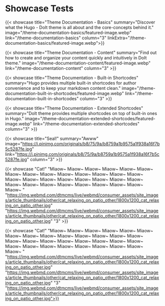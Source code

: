 # Showcase Tests


<!--more-->

{{< showcase title="Theme Documentation - Basics" summary="Discover what the Hugo - DoIt theme is all about and the core-concepts behind it." image="/theme-documentation-basics/featured-image.webp" link="/theme-documentation-basics" column="3" linkExtra="/theme-documentation-basics/featured-image.webp">}}

{{< showcase title="Theme Documentation - Content" summary="Find out how to create and organize your content quickly and intuitively in DoIt theme." image="/theme-documentation-content/featured-image.webp" link="/theme-documentation-content" column="3" >}}

{{< showcase title="Theme Documentation - Built-in Shortcodes" summary="Hugo provides multiple built-in shortcodes for author convenience and to keep your markdown content clean." image="/theme-documentation-built-in-shortcodes/featured-image.webp" link="/theme-documentation-built-in-shortcodes" column="3" >}}

{{< showcase title="Theme Documentation - Extended Shortcodes" summary="DoIt theme provides multiple shortcodes on top of built-in ones in Hugo." image="/theme-documentation-extended-shortcodes/featured-image.webp" link="/theme-documentation-extended-shortcodes" column="3" >}}

{{< showcase title="Seal!" summary="Awww" image="https://i.pinimg.com/originals/b8/75/9a/b8759a1b9575a1f938a16f7b5c5287fe.jpg" link="https://i.pinimg.com/originals/b8/75/9a/b8759a1b9575a1f938a16f7b5c5287fe.jpg" column="3" >}}

{{< showcase "Cat!" "Miaow~ Miaow~ Miaow~ Miaow~ Miaow~ Miaow~ Miaow~ Miaow~ Miaow~ Miaow~ Miaow~ Miaow~ Miaow~ Miaow~ Miaow~ Miaow~ Miaow~ Miaow~ Miaow~ Miaow~ Miaow~ Miaow~ Miaow~ Miaow~ Miaow~ Miaow~ Miaow~ Miaow~ Miaow~ Miaow~ Miaow~ " "https://img.webmd.com/dtmcms/live/webmd/consumer_assets/site_images/article_thumbnails/other/cat_relaxing_on_patio_other/1800x1200_cat_relaxing_on_patio_other.jpg" "https://img.webmd.com/dtmcms/live/webmd/consumer_assets/site_images/article_thumbnails/other/cat_relaxing_on_patio_other/1800x1200_cat_relaxing_on_patio_other.jpg" "3" >}}

{{< showcase "Cat!" "Miaow~ Miaow~ Miaow~ Miaow~ Miaow~ Miaow~ Miaow~ Miaow~ Miaow~ Miaow~ Miaow~ Miaow~ Miaow~ Miaow~ Miaow~ Miaow~ Miaow~ Miaow~ Miaow~ Miaow~ Miaow~ Miaow~ Miaow~ Miaow~ Miaow~ Miaow~ Miaow~ Miaow~ Miaow~ Miaow~ Miaow~ " "https://img.webmd.com/dtmcms/live/webmd/consumer_assets/site_images/article_thumbnails/other/cat_relaxing_on_patio_other/1800x1200_cat_relaxing_on_patio_other.jpg" "https://img.webmd.com/dtmcms/live/webmd/consumer_assets/site_images/article_thumbnails/other/cat_relaxing_on_patio_other/1800x1200_cat_relaxing_on_patio_other.jpg" "3" "https://img.webmd.com/dtmcms/live/webmd/consumer_assets/site_images/article_thumbnails/other/cat_relaxing_on_patio_other/1800x1200_cat_relaxing_on_patio_other.jpg">}}

